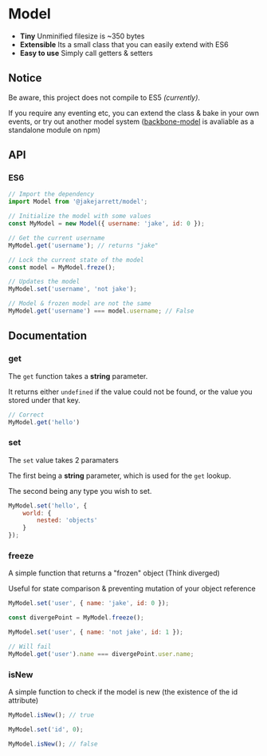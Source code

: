 # Model
* **Tiny** Unminified filesize is ~350 bytes
* **Extensible** Its a small class that you can easily extend with ES6
* **Easy to use** Simply call getters & setters 

## Notice
Be aware, this project does not compile to ES5 *(currently)*.

If you require any eventing etc, you can extend the class & bake in your own events, or try out another model system ([backbone-model](https://www.npmjs.com/package/backbone-model) is avaliable as a standalone module on npm)

## API

### ES6
```js
// Import the dependency
import Model from '@jakejarrett/model';

// Initialize the model with some values
const MyModel = new Model({ username: 'jake', id: 0 });

// Get the current username
MyModel.get('username'); // returns "jake"

// Lock the current state of the model
const model = MyModel.freze();

// Updates the model
MyModel.set('username', 'not jake');

// Model & frozen model are not the same
MyModel.get('username') === model.username; // False

```

## Documentation

### get
The `get` function takes a **string** parameter.

It returns either `undefined` if the value could not be found, or the value you stored under that key.

```js
// Correct
MyModel.get('hello')

```

### set

The `set` value takes 2 paramaters

The first being a **string** parameter, which is used for the `get` lookup.

The second being any type you wish to set.

```js
MyModel.set('hello', {
    world: {
        nested: 'objects'
    }
});
```

### freeze
A simple function that returns a "frozen" object (Think diverged)

Useful for state comparison & preventing mutation of your object reference

```js
MyModel.set('user', { name: 'jake', id: 0 });

const divergePoint = MyModel.freeze();

MyModel.set('user', { name: 'not jake', id: 1 });

// Will fail
MyModel.get('user').name === divergePoint.user.name;

```

### isNew
A simple function to check if the model is new (the existence of the id attribute)

```js
MyModel.isNew(); // true

MyModel.set('id', 0);

MyModel.isNew(); // false
```
